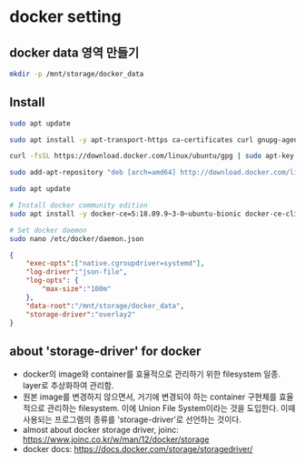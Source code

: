 # docker setting

## docker data 영역 만들기

```bash
mkdir -p /mnt/storage/docker_data
```

## Install

```bash
sudo apt update

sudo apt install -y apt-transport-https ca-certificates curl gnupg-agent software-properties-common

curl -fsSL https://download.docker.com/linux/ubuntu/gpg | sudo apt-key add -

sudo add-apt-repository "deb [arch=amd64] http://download.docker.com/linux/ubuntu $(lsb_release -cs) stable"

sudo apt update

# Install docker community edition
sudo apt install -y docker-ce=5:18.09.9~3-0~ubuntu-bionic docker-ce-cli=5:18.09.9~3-0~ubuntu-bionic containerd.io

# Set docker daemon
sudo nano /etc/docker/daemon.json
```
```json
{
    "exec-opts":["native.cgroupdriver=systemd"],
    "log-driver":"json-file",
    "log-opts": {
        "max-size":"100m"
    },
    "data-root":"/mnt/storage/docker_data",
    "storage-driver":"overlay2"
}
```
## about 'storage-driver' for docker
* docker의 image와 container를 효율적으로 관리하기 위한 filesystem 일종. layer로 추상화하여 관리함. 
* 원본 image를 변경하지 않으면서, 거기에 변경되야 하는 container 구현체를 효율적으로 관리하는 filesystem. 이에 Union File System이라는 것을 도입한다. 이때 사용되는 프로그램의 종류를 'storage-driver'로 선언하는 것이다.
* almost about docker storage driver, joinc: https://www.joinc.co.kr/w/man/12/docker/storage
* docker docs: https://docs.docker.com/storage/storagedriver/
